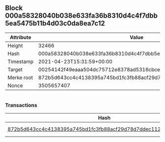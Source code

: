 ## Block 000a58328040b038e633fa36b8310d4c4f7dbb5ea5475b11b4d03c0da8ea7c12

Attribute | Value
--- | ---
Height | 32466
Hash | 000a58328040b038e633fa36b8310d4c4f7dbb5ea5475b11b4d03c0da8ea7c12
Timestamp | 2021-04-23T15:31:59+00:00
Target | 00254142f49eaaa504dc75712e8378ad5316cbcead634704b3734b6271167cc4
Merke root | 872b5d643cc4c4138395a745bd1fc3fb88acf29d78d7ddec1129672e0b8b782a
Nonce | 3505657407

```

```

### Transactions

Hash | Amount
--- | ---
[872b5d643cc4c4138395a745bd1fc3fb88acf29d78d7ddec1129672e0b8b782a](872b5d643cc4c4138395a745bd1fc3fb88acf29d78d7ddec1129672e0b8b782a.md) | 10.00000000 SKEPTI 
